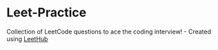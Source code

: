 # Leet-Practice
Collection of LeetCode questions to ace the coding interview! - Created using [LeetHub](https://github.com/QasimWani/LeetHub)
